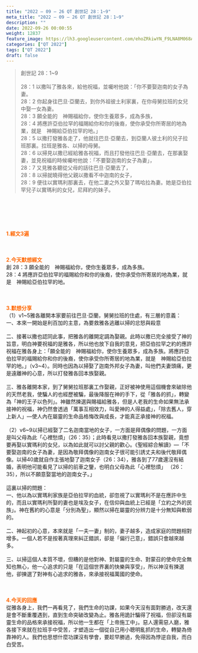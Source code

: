 ```yaml
---
title: "2022 – 09 – 26 QT 創世記 28：1~9"
meta_title: "2022 – 09 – 26 QT 創世記 28：1~9"
description: ""
date: 2022-09-26 00:00:55
weight: 12837
feature_image: https://lh3.googleusercontent.com/ehoZRkiwYN_F9LNA8M068AYxt73EavCZno-PD1cJRuf5BbSkQVUWr3gNEbt5kSs28Pb_Elg17kSrtf9ybWvojWoMV6I4tPM3vGRGDq6GkKkPdL2Gut4QAIw4-uykKUAtNiKgQKntvsU=w800
categories: ["QT 2022"]
tags: ["QT 2022"]
draft: false
---
```


<blockquote>創世記 28：1~9<br />
<br />
28：1 以撒叫了雅各來，給他祝福，並囑咐他說：「你不要娶迦南的女子為妻。<br />
28：2 你起身往巴旦‧亞蘭去，到你外祖彼土利家裏，在你母舅拉班的女兒中娶一女為妻。<br />
28：3 願全能的　神賜福給你，使你生養眾多，成為多族，<br />
28：4 將應許亞伯拉罕的福賜給你和你的後裔，使你承受你所寄居的地為業，就是　神賜給亞伯拉罕的地。」<br />
28：5 以撒打發雅各走了，他就往巴旦‧亞蘭去，到亞蘭人彼土利的兒子拉班那裏。拉班是雅各、以掃的母舅。<br />
28：6 以掃見以撒已經給雅各祝福，而且打發他往巴旦‧亞蘭去，在那裏娶妻，並見祝福的時候囑咐他說：「不要娶迦南的女子為妻」，<br />
28：7 又見雅各聽從父母的話往巴旦‧亞蘭去了，<br />
28：8 以掃就曉得他父親以撒看不中迦南的女子，<br />
28：9 便往以實瑪利那裏去，在他二妻之外又娶了瑪哈拉為妻。她是亞伯拉罕兒子以實瑪利的女兒，尼拜約的妹子。</blockquote><br />
&nbsp;<br />
<br />
&nbsp;<br />
<br />
<span style="color: #ff6600;"><strong>1.經文3遍</strong></span><br />
<br />
&nbsp;<br />
<br />
<span style="color: #ff6600;"><strong>2.今天默想經文<br />
</strong></span>創 28：3 願全能的　神賜福給你，使你生養眾多，成為多族。<br />
28：4 將應許亞伯拉罕的福賜給你和你的後裔，使你承受你所寄居的地為業，就是　神賜給亞伯拉罕的地。<br />
<br />
&nbsp;<br />
<br />
<strong><span style="color: #ff6600;">3.默想分享<br />
</span></strong>（1）v1~5雅各離開本家要前往巴旦‧亞蘭，舅舅拉班的住處，有三層的意義：<br />
一、本來一開始是利百加的主意，為要救雅各逃離以掃的忿怒與殺意<br />
<br />
二、接著以撒也認同此事，把雅各的離開定調為娶親。此時以撒已完全接受了神的旨意，明白神要祝福的是雅各，所以他也放下自我的意見，把亞伯拉罕之約的應許祝福在雅各身上：「願全能的　神賜福給你，使你生養眾多，成為多族。將應許亞伯拉罕的福賜給你和你的後裔，使你承受你所寄居的地為業，就是　神賜給亞伯拉罕的地。」（v3~4）。同時也因為以掃娶了迦南外邦女子為妻，叫他們夫妻頭痛，更是遠離神的心意，所以打發雅各回本族娶親。<br />
<br />
三、雅各離開本家，到了舅舅拉班那裏工作娶親，正好被神使用這個機會來破除他的天然老我，使騙人的也經歷被騙，最後降服在神的手下，從「雅各的抓」，轉變為「神的王子以色列」。神雖然揀選與賜福給雅各，但是人老我的生命如果無法承接神的祝福，神仍然會透過「萬事互相效力，叫愛神的人得益處」，「除去舊人，穿上新人」—使人內在屬靈的生命品格悔改與成長，才能真正承接神的祝福。<br />
<br />
（2）v6~9以掃已經娶了二名迦南當地的女子，一方面是拜偶像的問題，一方面是叫父母為此「心裡愁煩」（26：35）；此時看見以撒打發雅各回本族娶親，竟想要再娶以實瑪利的女兒，以為如此就可以討父親的歡心。《聖經綜合解讀》—「不要娶迦南的女子為妻，是因為敬拜偶像的迦南女子很可能引誘丈夫和後代敬拜偶像。以掃40歲就自作主張地娶了迦南女子（26：34），雅各到了77歲還沒有結婚，表明他可能看見了以掃的前車之鑒，也明白父母為此「心裡愁煩」 （26：35），所以不願意娶當地的迦南女子。」<br />
<br />
這裏以掃的問題：<br />
一、他以為以實瑪利家族是亞伯拉罕的血統，卻忽視了以實瑪利不是在應許中生的，而且以實瑪利所娶的妻也是埃及女子，在信仰與血統上已經是「立約之外的民族」。神在舊約的心意是「分別為聖」，顯然以掃在屬靈的分辨力是十分無知與軟弱的。<br />
<br />
二、神起初的心意，本來就是「一夫一妻」制的，妻子越多，造成家庭的問題相對增多。一個人若不是按著真理來糾正錯誤，卻是「偏行己意」，錯誤只會越來越多。<br />
<br />
三、以掃這個人本質不壞，但糟的是他對神、對屬靈的生命、對蒙召的使命完全無知也無心，他一心追求的只是「在這個世界裏的快樂與享受」，所以神沒有揀選他，卻揀選了對神有心追求的雅各，來承接祝福萬國的使命。<br />
<br />
&nbsp;<br />
<br />
<strong><span style="color: #ff6600;">4.今天的回應<br />
</span></strong>從雅各身上，我們一再看見了，我們生命的功課，如果今天沒有面對勝過，改天還是會不斷重覆遇到，直到生命突破改變為止。雅各用詭計騙得了祝福，但卻沒有屬靈生命的品格來承接祝福，所以他一生都在「上帝施工中」。惡人還需惡人磨，雅各接下來就在拉班手中受苦，才塑造出一個從自己用小聰明亂抓的生命，轉變為倚靠神的人。我們也思想什麼功課沒有學會，要趁早勝過，免得因為悖逆自我，而白白受苦。<br />
<br />
&nbsp;
        